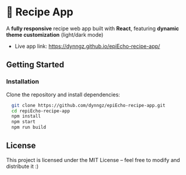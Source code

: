 # 🌿 Recipe App  

A **fully responsive** recipe web app built with **React**, featuring **dynamic theme customization** (light/dark mode)
- Live app link: https://dynngz.github.io/epiEcho-recipe-app/

## Getting Started  

### Installation  
Clone the repository and install dependencies:  
```bash
  git clone https://github.com/dynngz/epiEcho-recipe-app.git
  cd repiEcho-recipe-app
  npm install
  npm start
  npm run build
``` 
## License
This project is licensed under the MIT License – feel free to modify and distribute it :)








